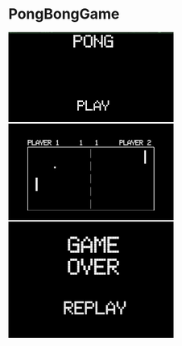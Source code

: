 ﻿# PongBongGame
<img width="328" alt="Screenshot 2023-08-26 143359" src="Screenshot 2023-08-26 143359.png">
<img width="328" alt="Screenshot 2023-08-26 143359" src="WhatsApp Image 2023-08-26 at 14.35.18.jpeg">  
<img width="328" alt="Screenshot 2023-08-26 143359" src="Screenshot 2023-09-02 185346.png">  
